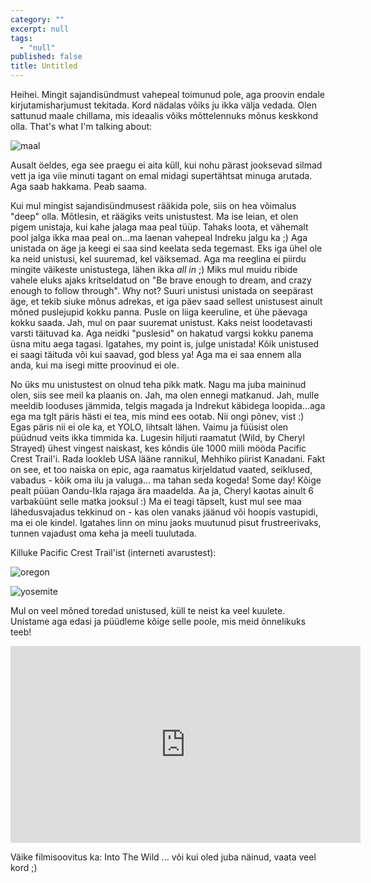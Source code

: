 ```yaml
---
category: ""
excerpt: null
tags: 
  - "null"
published: false
title: Untitled
---
```

Heihei. Mingit sajandisündmust vahepeal toimunud pole, aga proovin endale kirjutamisharjumust tekitada. Kord nädalas võiks ju ikka välja vedada. Olen sattunud maale chillama, mis ideaalis võiks mõttelennuks mõnus keskkond olla. That's what I'm talking about:

![maal]({{site.baseurl}}/images/varviline.jpg)

Ausalt öeldes, ega see praegu ei aita küll, kui nohu pärast jooksevad silmad vett ja iga viie minuti tagant on emal midagi supertähtsat minuga arutada. Aga saab hakkama. Peab saama.

Kui mul mingist sajandisündmusest rääkida pole, siis on hea võimalus "deep" olla. Mõtlesin, et räägiks veits unistustest. Ma ise leian, et olen pigem unistaja, kui kahe jalaga maa peal tüüp. Tahaks loota, et vähemalt pool jalga ikka maa peal on...ma laenan vahepeal Indreku jalgu ka ;) Aga unistada on äge ja keegi ei saa sind keelata seda tegemast. Eks iga ühel ole ka neid unistusi, kel suuremad, kel väiksemad. Aga ma reeglina ei piirdu mingite väikeste unistustega, lähen ikka _all in_ ;) Miks mul muidu ribide vahele eluks ajaks kritseldatud on "Be brave enough to dream, and crazy enough to follow through". Why not? Suuri unistusi unistada on seepärast äge, et tekib siuke mõnus adrekas, et iga päev saad sellest unistusest ainult mõned puslejupid kokku panna. Pusle on liiga keeruline, et ühe päevaga kokku saada. Jah, mul on paar suuremat unistust. Kaks neist loodetavasti varsti täituvad ka. Aga neidki "puslesid" on hakatud vargsi kokku panema üsna mitu aega tagasi. Igatahes, my point is, julge unistada! Kõik unistused ei saagi täituda või kui saavad, god bless ya! Aga ma ei saa ennem alla anda, kui ma isegi mitte proovinud ei ole.

No üks mu unistustest on olnud teha pikk matk. Nagu ma juba maininud olen, siis see meil ka plaanis on. Jah, ma olen ennegi matkanud. Jah, mulle meeldib looduses jämmida, telgis magada ja Indrekut käbidega loopida...aga ega ma tglt päris hästi ei tea, mis mind ees ootab. Nii ongi põnev, vist :) Egas päris nii ei ole ka, et YOLO, lihtsalt lähen. Vaimu ja füüsist olen püüdnud veits ikka timmida ka. Lugesin hiljuti raamatut (Wild, by Cheryl Strayed) ühest vingest naiskast, kes kõndis üle 1000 miili mööda Pacific Crest Trail'i. Rada lookleb USA lääne rannikul, Mehhiko piirist Kanadani. Fakt on see, et too naiska on epic, aga raamatus kirjeldatud vaated, seiklused, vabadus - kõik oma ilu ja valuga... ma tahan seda kogeda! Some day! Kõige pealt püüan Oandu-Ikla rajaga ära maadelda. Aa ja, Cheryl kaotas ainult 6 varbaküünt selle matka jooksul :) Ma ei teagi täpselt, kust mul see maa lähedusvajadus tekkinud on - kas olen vanaks jäänud või hoopis vastupidi, ma ei ole kindel. Igatahes linn on minu jaoks muutunud pisut frustreerivaks, tunnen vajadust oma keha ja meeli tuulutada.

Killuke Pacific Crest Trail'ist (interneti avarustest):

![oregon]({{site.baseurl}}/images/oregon-2.jpg)

![yosemite]({{site.baseurl}}/images/yosemite.jpg)


Mul on veel mõned toredad unistused, küll te neist ka veel kuulete. Unistame aga edasi ja püüdleme kõige selle poole, mis meid õnnelikuks teeb! 


<iframe width="560" height="315" src="https://www.youtube.com/embed/azlIFimEULE" frameborder="0" allowfullscreen></iframe>

Väike filmisoovitus ka: Into The Wild ... või kui oled juba näinud, vaata veel kord ;)
